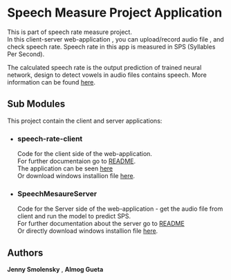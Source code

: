 # Speech Measure Project Application

This is part of speech rate measure project. <br />
In this client-server web-application , you can upload/record audio file , and check speech rate.
Speech rate in this app is measured in SPS (Syllables Per Second). <br />

The calculated speech rate is the output prediction of trained neural network, design to detect vowels in audio files contains speech.
More information can be found [here](https://github.com/Jenny-Smolensky/ML-SpeechRateMeasure.git). <br />

## Sub Modules
This project contain the client and server applications:

* ### speech-rate-client
    Code for the client side of the web-application. <br />
    For further documentaion go to [README](https://github.com/Jenny-Smolensky/speech-rate-client/blob/7e65288626a45d93b674ddae7826989c4198dcb5/README.md). <br />
    The application can be seen [here](https://speech-rate.firebaseapp.com/) <br />
    Or download windows installion file [here](https://github.com/Jenny-Smolensky/speech-rate-client/blob/main/desktop_installer/SpeechRateAppInstaller.exe).

* ### SpeechMesaureServer
    Code for the Server side of the web-application - get the audio file from client and run the model to predict SPS.  <br />
    For further documentation about the server go to [README](https://github.com/almog1/SpeechMeasureServer/blob/main/README.md) <br />
    Or directly download windows installion file  [here](https://drive.google.com/file/d/1HmAMrjYERSt3YRbyx6ZYC2FXN5vFjewn/view?usp=sharing). <br />

## Authors

**Jenny Smolensky** , **Almog Gueta**
